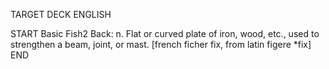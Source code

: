 TARGET DECK
ENGLISH

START
Basic
Fish2
Back: n. Flat or curved plate of iron, wood, etc., used to strengthen a beam, joint, or mast. [french ficher fix, from latin figere *fix]
END
